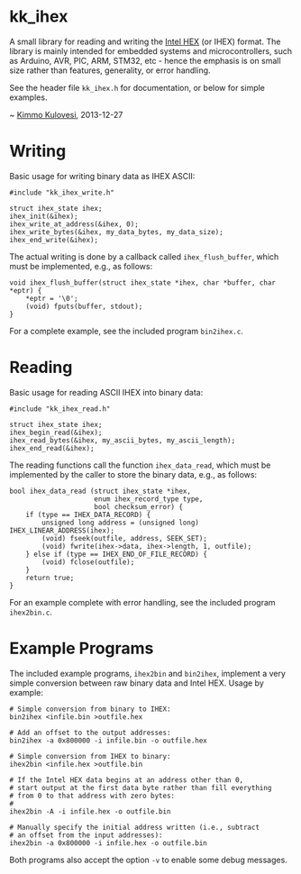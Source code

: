kk_ihex
=======

A small library for reading and writing the
[Intel HEX](http://en.wikipedia.org/wiki/Intel_HEX) (or IHEX) format. The
library is mainly intended for embedded systems and microcontrollers, such
as Arduino, AVR, PIC, ARM, STM32, etc - hence the emphasis is on small size
rather than features, generality, or error handling.

See the header file `kk_ihex.h` for documentation, or below for simple examples.

~ [Kimmo Kulovesi](http://arkku.com/), 2013-12-27

Writing
=======

Basic usage for writing binary data as IHEX ASCII:

    #include "kk_ihex_write.h"
     
    struct ihex_state ihex;
    ihex_init(&ihex);
    ihex_write_at_address(&ihex, 0);
    ihex_write_bytes(&ihex, my_data_bytes, my_data_size);
    ihex_end_write(&ihex);

The actual writing is done by a callback called `ihex_flush_buffer`,
which must be implemented, e.g., as follows:

    void ihex_flush_buffer(struct ihex_state *ihex, char *buffer, char *eptr) {
        *eptr = '\0';
        (void) fputs(buffer, stdout);
    }

For a complete example, see the included program `bin2ihex.c`.

Reading
=======

Basic usage for reading ASCII IHEX into binary data:

    #include "kk_ihex_read.h"
     
    struct ihex_state ihex;
    ihex_begin_read(&ihex);
    ihex_read_bytes(&ihex, my_ascii_bytes, my_ascii_length);
    ihex_end_read(&ihex);

The reading functions call the function `ihex_data_read`, which must be
implemented by the caller to store the binary data, e.g., as follows:

    bool ihex_data_read (struct ihex_state *ihex,
                         enum ihex_record_type type,
                         bool checksum_error) {
        if (type == IHEX_DATA_RECORD) {
            unsigned long address = (unsigned long) IHEX_LINEAR_ADDRESS(ihex);
            (void) fseek(outfile, address, SEEK_SET);
            (void) fwrite(ihex->data, ihex->length, 1, outfile);
        } else if (type == IHEX_END_OF_FILE_RECORD) {
            (void) fclose(outfile);
        }
        return true;
    }

For an example complete with error handling, see the included program
`ihex2bin.c`.


Example Programs
================

The included example programs, `ihex2bin` and `bin2ihex`, implement
a very simple conversion between raw binary data and Intel HEX.
Usage by example:

    # Simple conversion from binary to IHEX:
    bin2ihex <infile.bin >outfile.hex

    # Add an offset to the output addresses:
    bin2ihex -a 0x800000 -i infile.bin -o outfile.hex

    # Simple conversion from IHEX to binary:
    ihex2bin <infile.hex >outfile.bin

    # If the Intel HEX data begins at an address other than 0,
    # start output at the first data byte rather than fill everything
    # from 0 to that address with zero bytes:
    #
    ihex2bin -A -i infile.hex -o outfile.bin

    # Manually specify the initial address written (i.e., subtract
    # an offset from the input addresses):
    ihex2bin -a 0x800000 -i infile.hex -o outfile.bin

Both programs also accept the option `-v` to enable some debug messages.
